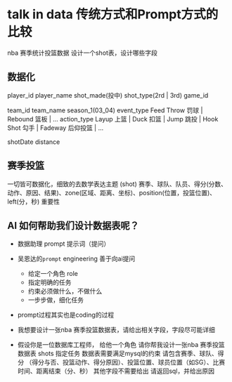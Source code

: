 # talk in data  传统方式和Prompt方式的比较

nba 赛季统计投篮数据 设计一个shot表，设计哪些字段
## 数据化
player_id player_name shot_made(投中) shot_type(2rd | 3rd) game_id 

team_id team_name season_1(03_04) 
event_type Feed Throw 罚球 | Rebound 篮板 | ...
action_type Layup 上篮 | Duck 扣篮 | Jump 跳投 | Hook Shot 勾手 | Fadeway 后仰投篮 | ...

shotDate
distance


## 赛季投篮

一切皆可数据化，细致的去数学表达主题 (shot)
赛季、球队、队员、得分(分数、动作、原因、结果)、zone(区域、距离、坐标)、position(位置，投篮位置)、left(分，秒) 重要性

## AI 如何帮助我们设计数据表呢？
- 数据助理
  prompt 提示词（提问）

- 吴恩达的`prompt` engineering 善于向ai提问
    - 给定一个角色 role
    - 指定明确的任务
    - 约束必须做什么，不做什么
    - 一步步做，细化任务
- prompt过程其实也是coding的过程




-  我想要设计一张nba 赛季投篮数据表，请给出相关字段，字段尽可能详细
-  假设你是一位数据库工程师，   给他一个角色
   请你帮我设计一张nba 赛季投篮数据表 shots  指定任务
   数据表需要满足mysql的约束
   请包含赛季、球队、得分 （得分与否、投篮动作、得分原因）、投篮位置、球员位置（如SG）、比赛时间、距离结束（分、秒）
   其他字段不需要给出
   请返回sql，并给出原因